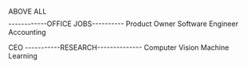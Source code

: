 ABOVE ALL $$$$
------------OFFICE JOBS----------
Product Owner
Software Engineer
Accounting

CEO
-----------RESEARCH--------------
Computer Vision
Machine Learning
